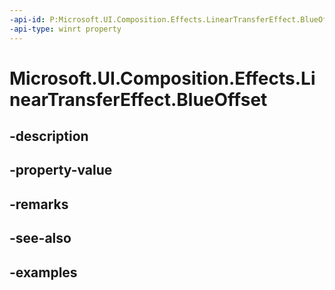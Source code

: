 ```yaml
---
-api-id: P:Microsoft.UI.Composition.Effects.LinearTransferEffect.BlueOffset
-api-type: winrt property
---
```


# Microsoft.UI.Composition.Effects.LinearTransferEffect.BlueOffset

<!--
public float BlueOffset { get; set; }
-->


## -description

## -property-value

## -remarks

## -see-also

## -examples


